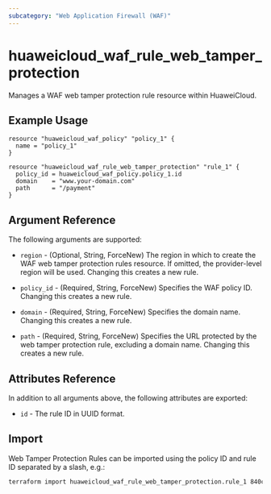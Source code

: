 ```yaml
---
subcategory: "Web Application Firewall (WAF)"
---
```


# huaweicloud_waf_rule_web_tamper_protection

Manages a WAF web tamper protection rule resource within HuaweiCloud.

## Example Usage

```hcl
resource "huaweicloud_waf_policy" "policy_1" {
  name = "policy_1"
}

resource "huaweicloud_waf_rule_web_tamper_protection" "rule_1" {
  policy_id = huaweicloud_waf_policy.policy_1.id
  domain    = "www.your-domain.com"
  path      = "/payment"
}
```

## Argument Reference

The following arguments are supported:

* `region` - (Optional, String, ForceNew) The region in which to create the WAF web tamper protection rules resource.
  If omitted, the provider-level region will be used. Changing this creates a new rule.

* `policy_id` - (Required, String, ForceNew) Specifies the WAF policy ID. Changing this creates a new rule.

* `domain` - (Required, String, ForceNew) Specifies the domain name. Changing this creates a new rule.

* `path` - (Required, String, ForceNew) Specifies the URL protected by the web tamper protection rule,
  excluding a domain name. Changing this creates a new rule.
  
## Attributes Reference

In addition to all arguments above, the following attributes are exported:

* `id` - The rule ID in UUID format.

## Import

Web Tamper Protection Rules can be imported using the policy ID and rule ID
separated by a slash, e.g.:

```sh
terraform import huaweicloud_waf_rule_web_tamper_protection.rule_1 840c6dfdd5604c1781eea033eae2004f/c6dbc13bb7e74788ae53ecc9254b3ea8
```
